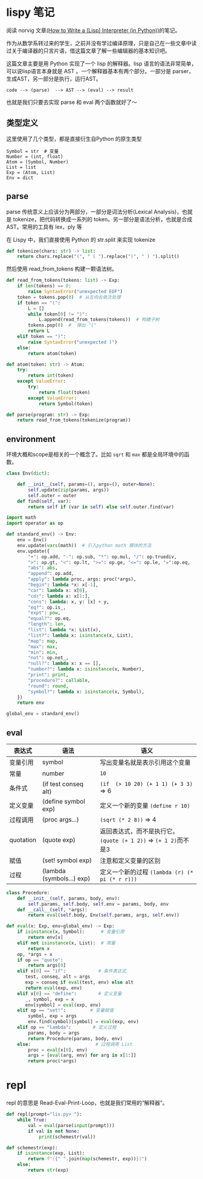 # lispy 笔记

<!--
ID: 9c088878-9b5c-439a-9ebd-8c770a743093
Status: publish
Date: 2017-12-10T05:44:00
Modified: 2020-05-16T11:27:42
wp_id: 513
-->

阅读 norvig 文章[(How to Write a (Lisp) Interpreter (in Python))][1]的笔记。

作为从数学系转过来的学生，之前并没有学过编译原理，只是自己在一些文章中读过关于编译器的只言片语，借这篇文章了解一些编辑器的基本知识吧。

这篇文章主要是用 Python 实现了一个 lisp 的解释器。lisp 语言的语法非常简单，可以说lisp语言本身就是 AST 。一个解释器基本有两个部分。一部分是 parser，生成AST，另一部分是执行，运行AST。

```
code --> (parse)  --> AST --> (eval) --> result
```

也就是我们只要去实现 parse 和 eval 两个函数就好了～


## 类型定义

这里使用了几个类型，都是直接衍生自Python 的原生类型

```
Symbol = str  # 变量
Number = (int, float)
Atom = (Symbol, Number)
List = list
Exp = (Atom, List)
Env = dict
```

## parse

parse 传统意义上应该分为两部分，一部分是词法分析(Lexical Analysis)，也就是 tokenize，把代码转换成一系列的 token。另一部分是语法分析，也就是合成 AST。常用的工具有 lex，ply 等

在 Lispy 中，我们直接使用 Python 的 str.split 来实现 tokenize

```py
def tokenize(chars: str) -> list:
    return chars.replace("(", " ( ").replace(")", " ) ").split()
```

然后使用 read_from_tokens 构建一颗语法树。

```py
def read_from_tokens(tokens: list) -> Exp:
    if len(tokens) == 0:
        raise SyntaxError("unexpected EOF")
    token = tokens.pop(0)  # 从左向右依次处理
    if token == "(":
        L = []
        while token[0] != ")":
            L.append(read_from_tokens(tokens))  # 构建子树
        tokens.pop(0)  #  弹出 "("
        return L
    elif token == ")":
        raise SyntaxError("unexpected )")
    else:
        return atom(token)

def atom(token: str) -> Atom:
    try:
        return int(token)
    except ValueError:
        try:
            return float(token)
        except ValueError:
            return Symbol(token)

def parse(program: str) -> Exp:
    return read_from_tokens(tokenize(program))
```

## environment

环境大概和scope是相关的一个概念了。比如 `sqrt` 和 `max` 都是全局环境中的函数。

```py
class Env(dict):

    def __init__(self, params=(), args=(), outer=None):
        self.update(zip(params, args))
        self.outer = outer
    def find(self, var):
        return self if (var in self) else self.outer.find(var)

import math
import operator as op

def standard_env() -> Env:
    env = Env()
    env.update(vars(math))  # 引入python math 模块的方法
    env.update({
        "+": op.add, "-": op.sub, "*": op.mul, "/": op.truediv,
        ">": op.gt, "<": op.lt, ">=": op.ge, "<=": op.le, "=":op.eq,
        "abs": abs,
        "append": op.add,
        "apply": lambda proc, args: proc(*args),
        "begin": lambda *x: x[-1],
        "car": lambda x: x[0],
        "cdr": lambda x: x[1:],
        "cons": lambda: x, y: [x] + y,
        "eq?": op.is_,
        "expt": pow,
        "equal?": op.eq,
        "length": len,
        "list": lambda *x: List(x),
        "list?": lambda x: isinstance(x, List),
        "map": map,
        "max": max,
        "min": min,
        "not": op.not_,
        "null?": lambda x: x == [],
        "number?": lambda x: isinstance(x, Number),
        "print": print,
        "procedure?": callable,
        "round": round,
        "symbol?": lambda x: isinstance(x, Symbol),
    })
    return env

global_env = standard_env()
```

## eval

|表达式|语法|语义
|--|--|--|
|变量引用|symbol|写出变量名就是表示引用这个变量|
|常量|number|`10`|
|条件式|(if test conseq alt)|`(if  (> 10 20) (+ 1 1) (+ 3 3)` => 6|
|定义变量|(define symbol exp)|定义一个新的变量 `(define r 10)`|
|过程调用|(proc args...)|`(sqrt (* 2 8))` => 4|
|quotation|(quote exp)|返回表达式，而不是执行它。`(quote (+ 1 2))` => `(+ 1 2)`而不是3|
|赋值|(set! symbol exp)|注意和定义变量的区别|
|过程|(lambda (symbols...) exp)|定义一个新的过程 `(lambda (r) (* pi (* r r)))`|

```py
class Procedure:
    def __init__(self, params, body, env):
        self.params, self.body, self.env = params, body, env
    def __call__(self, *args):
        return eval(self.body, Env(self.params, args, self.env))

def eval(x: Exp, env=global_env) -> Exp:
    if isinstance(x, Symbol):      # 变量引用
        return env[x]
    elif not isinstance(x, List):  # 常量
        return x
    op, *args = x
    if op == "quote":
        return args[0]
    elif x[0] == "if":            # 条件表达式
       test, conseq, alt = args
       exp = conseq if eval(test, env) else alt
       return eval(exp, env)
    elif x[0] == "define":        # 定义变量
       _, symbol, exp = x
       env[symbol] = eval(exp, env)
    elif op == "set!":         # 变量赋值
        symbol, exp = args
        env.find(symbol)[symbol] = eval(exp, env)
    elif op == "lambda":        # 定义过程
        params, body = args
        return Procedure(params, body, env)
    else:                        # 过程调用 List
        proc = eval(x[0], env)
        args = [eval(arg, env) for arg in x[1:]]
        return proc(*args)
```

# repl

repl 的意思是 Read-Eval-Print-Loop，也就是我们常用的“解释器”。

```py
def repl(prompt="lis.py> "):
    while True:
        val = eval(parse(input(prompt)))
        if val is not None:
            print(schemestr(val))

def schemestr(exp):
    if isinstance(exp, List):
        return f"({" ".join(map(schemestr, exp))})")
    else:
        return str(exp)
```




[1]: http://norvig.com/lispy.html